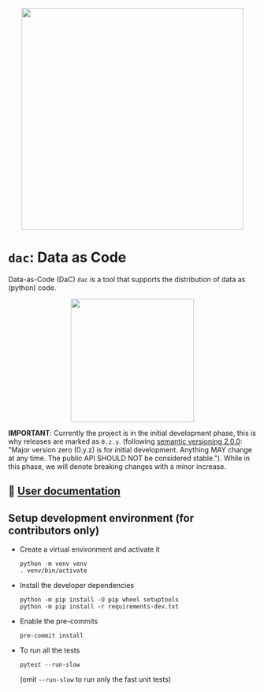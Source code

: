 <div align="center">
  <img src="https://data-as-code.github.io/dac/img/motto.png" width="450"/>
</div>

# `dac`: Data as Code

Data-as-Code (DaC) `dac` is a tool that supports the distribution of data as (python) code.

<div align="center">
  <img src="https://data-as-code.github.io/dac/img/logo.jpg" width="250"/>
</div>

**IMPORTANT**: Currently the project is in the initial development phase, this is why releases are marked as `0.z.y`.
(following [semantic versioning 2.0.0](https://semver.org/): "Major version zero (0.y.z) is for initial development.
Anything MAY change at any time. The public API SHOULD NOT be considered stable.").
While in this phase, we will denote breaking changes with a minor increase.

## 📔 [User documentation](https://data-as-code.github.io/dac/)

## Setup development environment (for contributors only)

* Create a virtual environment and activate it

  ```shell
  python -m venv venv
  . venv/bin/activate
  ```

* Install the developer dependencies

  ```shell
  python -m pip install -U pip wheel setuptools
  python -m pip install -r requirements-dev.txt
  ```

* Enable the pre-commits

  ```shell
  pre-commit install
  ```

* To run all the tests

  ```shell
  pytest --run-slow
  ```

  (omit `--run-slow` to run only the fast unit tests)
